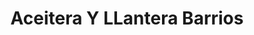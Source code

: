 ---
title: "Aceitera Y LLantera Barrios"
url: /siquinala/aceitera-y-llantera-barrios/
shop: piezas de automóviles
---
